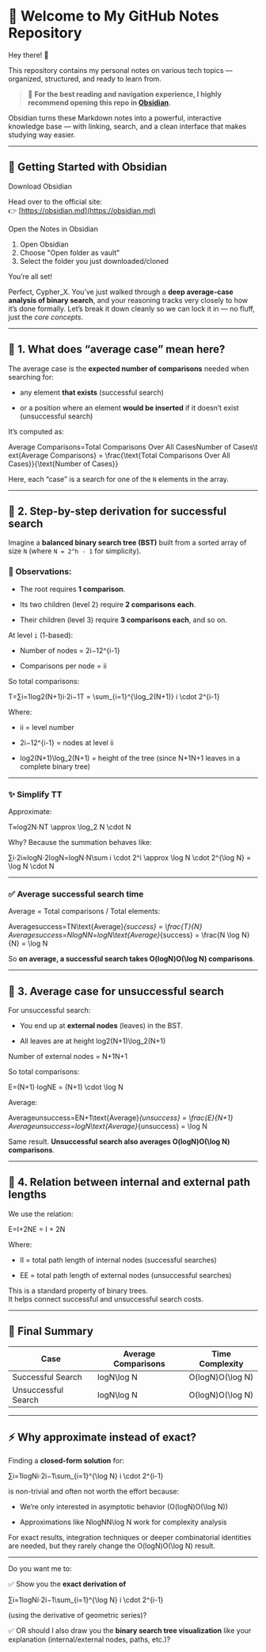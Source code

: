 # 📘 Welcome to My GitHub Notes Repository

Hey there! 👋

This repository contains my personal notes on various tech topics — organized, structured, and ready to learn from.

> 🧠 **For the best reading and navigation experience, I highly recommend opening this repo in [Obsidian](https://obsidian.md).**

Obsidian turns these Markdown notes into a powerful, interactive knowledge base — with linking, search, and a clean interface that makes studying way easier.

---

## 🚀 Getting Started with Obsidian

Download Obsidian

Head over to the official site:  
👉 [https://obsidian.md](https://obsidian.md)

Open the Notes in Obsidian
1. Open Obsidian
2. Choose "Open folder as vault"
3. Select the folder you just downloaded/cloned

You’re all set!


Perfect, Cypher_X. You’ve just walked through a **deep average-case analysis of binary search**, and your reasoning tracks very closely to how it’s done formally. Let’s break it down cleanly so we can lock it in — no fluff, just the _core concepts_.

---

## 📌 **1. What does “average case” mean here?**

The average case is the **expected number of comparisons** needed when searching for:

- any element **that exists** (successful search)
    
- or a position where an element **would be inserted** if it doesn’t exist (unsuccessful search)
    

It’s computed as:

Average Comparisons=Total Comparisons Over All CasesNumber of Cases\text{Average Comparisons} = \frac{\text{Total Comparisons Over All Cases}}{\text{Number of Cases}}

Here, each “case” is a search for one of the `N` elements in the array.

---

## 📌 **2. Step-by-step derivation for successful search**

Imagine a **balanced binary search tree (BST)** built from a sorted array of size `N` (where `N = 2^h - 1` for simplicity).

### 🌱 Observations:

- The root requires **1 comparison**.
    
- Its two children (level 2) require **2 comparisons each**.
    
- Their children (level 3) require **3 comparisons each**, and so on.
    

At level `i` (1-based):

- Number of nodes = 2i−12^{i-1}
    
- Comparisons per node = ii
    

So total comparisons:

T=∑i=1log⁡2(N+1)i⋅2i−1T = \sum_{i=1}^{\log_2(N+1)} i \cdot 2^{i-1}

Where:

- ii = level number
    
- 2i−12^{i-1} = nodes at level ii
    
- log⁡2(N+1)\log_2(N+1) = height of the tree (since N+1N+1 leaves in a complete binary tree)
    

---

### ✨ Simplify TT

Approximate:

T≈log⁡2N⋅NT \approx \log_2 N \cdot N

Why? Because the summation behaves like:

∑i⋅2i≈log⁡N⋅2log⁡N=log⁡N⋅N\sum i \cdot 2^i \approx \log N \cdot 2^{\log N} = \log N \cdot N

---

### ✅ Average successful search time

Average = Total comparisons / Total elements:

Averagesuccess=TN\text{Average}_{success} = \frac{T}{N} Averagesuccess=Nlog⁡NN=log⁡N\text{Average}_{success} = \frac{N \log N}{N} = \log N

So **on average, a successful search takes O(log⁡N)O(\log N) comparisons**.

---

## 📌 **3. Average case for unsuccessful search**

For unsuccessful search:

- You end up at **external nodes** (leaves) in the BST.
    
- All leaves are at height log⁡2(N+1)\log_2(N+1)
    

Number of external nodes = N+1N+1

So total comparisons:

E=(N+1)⋅log⁡NE = (N+1) \cdot \log N

Average:

Averageunsuccess=EN+1\text{Average}_{unsuccess} = \frac{E}{N+1} Averageunsuccess=log⁡N\text{Average}_{unsuccess} = \log N

Same result. **Unsuccessful search also averages O(log⁡N)O(\log N) comparisons**.

---

## 📌 **4. Relation between internal and external path lengths**

We use the relation:

E=I+2NE = I + 2N

Where:

- II = total path length of internal nodes (successful searches)
    
- EE = total path length of external nodes (unsuccessful searches)
    

This is a standard property of binary trees.  
It helps connect successful and unsuccessful search costs.

---

## 🏁 **Final Summary**

|Case|Average Comparisons|Time Complexity|
|---|---|---|
|Successful Search|log⁡N\log N|O(log⁡N)O(\log N)|
|Unsuccessful Search|log⁡N\log N|O(log⁡N)O(\log N)|

---

## ⚡ Why approximate instead of exact?

Finding a **closed-form solution** for:

∑i=1log⁡Ni⋅2i−1\sum_{i=1}^{\log N} i \cdot 2^{i-1}

is non-trivial and often not worth the effort because:

- We’re only interested in asymptotic behavior (O(log⁡N)O(\log N))
    
- Approximations like Nlog⁡NN\log N work for complexity analysis
    

For exact results, integration techniques or deeper combinatorial identities are needed, but they rarely change the O(log⁡N)O(\log N) result.

---

Do you want me to:

✅ Show you the **exact derivation of**

∑i=1log⁡Ni⋅2i−1\sum_{i=1}^{\log N} i \cdot 2^{i-1}

(using the derivative of geometric series)?

✅ OR should I also draw you the **binary search tree visualization** like your explanation (internal/external nodes, paths, etc.)?